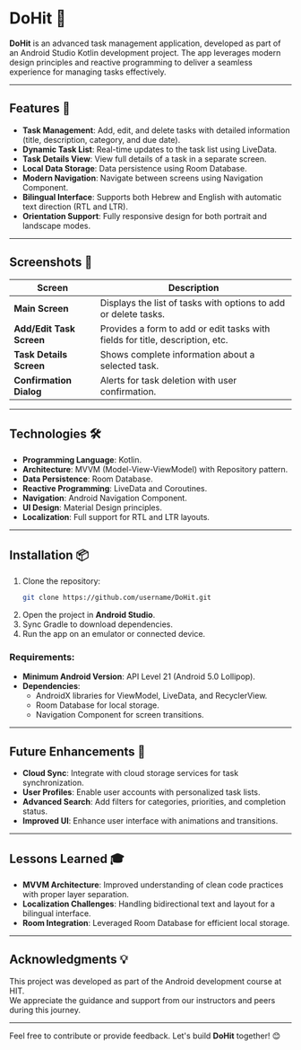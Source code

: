 # DoHit 📝

**DoHit** is an advanced task management application, developed as part of an Android Studio Kotlin development project. The app leverages modern design principles and reactive programming to deliver a seamless experience for managing tasks effectively.

---

## Features 🚀

* **Task Management**: Add, edit, and delete tasks with detailed information (title, description, category, and due date).
* **Dynamic Task List**: Real-time updates to the task list using LiveData.
* **Task Details View**: View full details of a task in a separate screen.
* **Local Data Storage**: Data persistence using Room Database.
* **Modern Navigation**: Navigate between screens using Navigation Component.
* **Bilingual Interface**: Supports both Hebrew and English with automatic text direction (RTL and LTR).
* **Orientation Support**: Fully responsive design for both portrait and landscape modes.

---

## Screenshots 📸

| **Screen**               | **Description**                                                                 |
|---------------------------|-------------------------------------------------------------------------------|
| **Main Screen**           | Displays the list of tasks with options to add or delete tasks.              |
| **Add/Edit Task Screen**  | Provides a form to add or edit tasks with fields for title, description, etc. |
| **Task Details Screen**   | Shows complete information about a selected task.                           |
| **Confirmation Dialog**   | Alerts for task deletion with user confirmation.                            |

---

## Technologies 🛠️

* **Programming Language**: Kotlin.
* **Architecture**: MVVM (Model-View-ViewModel) with Repository pattern.
* **Data Persistence**: Room Database.
* **Reactive Programming**: LiveData and Coroutines.
* **Navigation**: Android Navigation Component.
* **UI Design**: Material Design principles.
* **Localization**: Full support for RTL and LTR layouts.

---

## Installation 📦

1. Clone the repository:
   ```bash
   git clone https://github.com/username/DoHit.git
2. Open the project in **Android Studio**.
3. Sync Gradle to download dependencies.
4. Run the app on an emulator or connected device.

### Requirements:

* **Minimum Android Version**: API Level 21 (Android 5.0 Lollipop).
* **Dependencies**:
  * AndroidX libraries for ViewModel, LiveData, and RecyclerView.
  * Room Database for local storage.
  * Navigation Component for screen transitions.

---

## Future Enhancements 🚀

* **Cloud Sync**: Integrate with cloud storage services for task synchronization.
* **User Profiles**: Enable user accounts with personalized task lists.
* **Advanced Search**: Add filters for categories, priorities, and completion status.
* **Improved UI**: Enhance user interface with animations and transitions.

---

## Lessons Learned 🎓

* **MVVM Architecture**: Improved understanding of clean code practices with proper layer separation.
* **Localization Challenges**: Handling bidirectional text and layout for a bilingual interface.
* **Room Integration**: Leveraged Room Database for efficient local storage.

---

## Acknowledgments 💡

This project was developed as part of the Android development course at HIT.  
We appreciate the guidance and support from our instructors and peers during this journey.

---

Feel free to contribute or provide feedback. Let's build **DoHit** together! 😊


